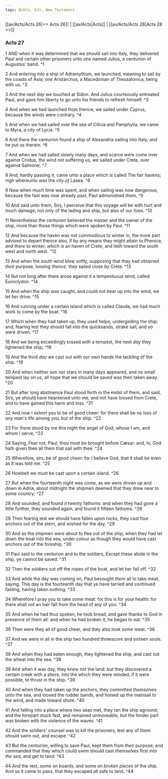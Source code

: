 ```yaml
---
tags: Bible, KJV, New_Testament
---
```


[[av/Acts/Acts 26|<< Acts 26]] | [[av/Acts|Acts]] | [[av/Acts/Acts 28|Acts 28 >>]]

### Acts 27

1 AND when it was determined that we should sail into Italy, they delivered Paul and certain other prisoners unto _one_ named Julius, a centurion of Augustus' band. ^1

2 And entering into a ship of Adramyttium, we launched, meaning to sail by the coasts of Asia; _one_ Aristarchus, a Macedonian of Thessalonica, being with us. ^2

3 And the next _day_ we touched at Sidon. And Julius courteously entreated Paul, and gave _him_ liberty to go unto his friends to refresh himself. ^3

4 And when we had launched from thence, we sailed under Cyprus, because the winds were contrary. ^4

5 And when we had sailed over the sea of Cilicia and Pamphylia, we came to Myra, _a_ _city_ of Lycia. ^5

6 And there the centurion found a ship of Alexandria sailing into Italy; and he put us therein. ^6

7 And when we had sailed slowly many days, and scarce were come over against Cnidus, the wind not suffering us, we sailed under Crete, over against Salmone; ^7

8 And, hardly passing it, came unto a place which is called The fair havens; nigh whereunto was the city _of_ Lasea. ^8

9 Now when much time was spent, and when sailing was now dangerous, because the fast was now already past, Paul admonished _them_, ^9

10 And said unto them, Sirs, I perceive that this voyage will be with hurt and much damage, not only of the lading and ship, but also of our lives. ^10

11 Nevertheless the centurion believed the master and the owner of the ship, more than those things which were spoken by Paul. ^11

12 And because the haven was not commodious to winter in, the more part advised to depart thence also, if by any means they might attain to Phenice, _and_ _there_ to winter; _which_ _is_ an haven of Crete, and lieth toward the south west and north west. ^12

13 And when the south wind blew softly, supposing that they had obtained _their_ purpose, loosing _thence_, they sailed close by Crete. ^13

14 But not long after there arose against it a tempestuous wind, called Euroclydon. ^14

15 And when the ship was caught, and could not bear up into the wind, we let _her_ drive. ^15

16 And running under a certain island which is called Clauda, we had much work to come by the boat: ^16

17 Which when they had taken up, they used helps, undergirding the ship; and, fearing lest they should fall into the quicksands, strake sail, and so were driven. ^17

18 And we being exceedingly tossed with a tempest, the next _day_ they lightened the ship; ^18

19 And the third _day_ we cast out with our own hands the tackling of the ship. ^19

20 And when neither sun nor stars in many days appeared, and no small tempest lay on _us_, all hope that we should be saved was then taken away. ^20

21 But after long abstinence Paul stood forth in the midst of them, and said, Sirs, ye should have hearkened unto me, and not have loosed from Crete, and to have gained this harm and loss. ^21

22 And now I exhort you to be of good cheer: for there shall be no loss of _any_ _man_'_s_ life among you, but of the ship. ^22

23 For there stood by me this night the angel of God, whose I am, and whom I serve, ^23

24 Saying, Fear not, Paul; thou must be brought before Cæsar: and, lo, God hath given thee all them that sail with thee. ^24

25 Wherefore, sirs, be of good cheer: for I believe God, that it shall be even as it was told me. ^25

26 Howbeit we must be cast upon a certain island. ^26

27 But when the fourteenth night was come, as we were driven up and down in Adria, about midnight the shipmen deemed that they drew near to some country; ^27

28 And sounded, and found _it_ twenty fathoms: and when they had gone a little further, they sounded again, and found _it_ fifteen fathoms. ^28

29 Then fearing lest we should have fallen upon rocks, they cast four anchors out of the stern, and wished for the day. ^29

30 And as the shipmen were about to flee out of the ship, when they had let down the boat into the sea, under colour as though they would have cast anchors out of the foreship, ^30

31 Paul said to the centurion and to the soldiers, Except these abide in the ship, ye cannot be saved. ^31

32 Then the soldiers cut off the ropes of the boat, and let her fall off. ^32

33 And while the day was coming on, Paul besought _them_ all to take meat, saying, This day is the fourteenth day that ye have tarried and continued fasting, having taken nothing. ^33

34 Wherefore I pray you to take _some_ meat: for this is for your health: for there shall not an hair fall from the head of any of you. ^34

35 And when he had thus spoken, he took bread, and gave thanks to God in presence of them all: and when he had broken _it_, he began to eat. ^35

36 Then were they all of good cheer, and they also took _some_ meat. ^36

37 And we were in all in the ship two hundred threescore and sixteen souls. ^37

38 And when they had eaten enough, they lightened the ship, and cast out the wheat into the sea. ^38

39 And when it was day, they knew not the land: but they discovered a certain creek with a shore, into the which they were minded, if it were possible, to thrust in the ship. ^39

40 And when they had taken up the anchors, they committed _themselves_ unto the sea, and loosed the rudder bands, and hoised up the mainsail to the wind, and made toward shore. ^40

41 And falling into a place where two seas met, they ran the ship aground; and the forepart stuck fast, and remained unmoveable, but the hinder part was broken with the violence of the waves. ^41

42 And the soldiers' counsel was to kill the prisoners, lest any of them should swim out, and escape. ^42

43 But the centurion, willing to save Paul, kept them from _their_ purpose; and commanded that they which could swim should cast _themselves_ first _into_ _the_ _sea_, and get to land: ^43

44 And the rest, some on boards, and some on _broken_ _pieces_ of the ship. And so it came to pass, that they escaped all safe to land. ^44
